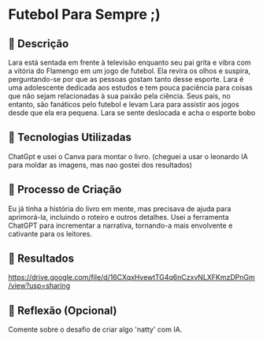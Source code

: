 # Futebol Para Sempre ;)

## 📒 Descrição
Lara está sentada em frente à televisão enquanto seu pai grita e vibra
com a vitória do Flamengo em um jogo de futebol. Ela revira os olhos e
suspira, perguntando-se por que as pessoas gostam tanto desse esporte.
Lara é uma adolescente dedicada aos estudos e tem pouca paciência para
coisas que não sejam relacionadas à sua paixão pela ciência. Seus pais, no
entanto, são fanáticos pelo futebol e levam Lara para assistir aos jogos
desde que ela era pequena. Lara se sente deslocada e acha o esporte
bobo

## 🤖 Tecnologias Utilizadas
ChatGpt e usei o Canva para montar o livro. (cheguei a usar o leonardo IA para moldar as imagens, mas nao gostei dos resultados)

## 🧐 Processo de Criação
Eu já tinha a história do livro em mente, mas precisava de ajuda para aprimorá-la, incluindo o roteiro e outros detalhes. Usei a ferramenta ChatGPT para incrementar a narrativa, tornando-a mais envolvente e cativante para os leitores.

## 🚀 Resultados
https://drive.google.com/file/d/16CXqxHvewtTG4q6nCzxvNLXFKmzDPnGm/view?usp=sharing

## 💭 Reflexão (Opcional)
Comente sobre o desafio de criar algo 'natty' com IA.


